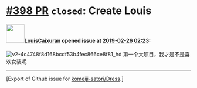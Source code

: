 # [\#398 PR](https://github.com/komeiji-satori/Dress/pull/398) `closed`: Create Louis

#### <img src="https://avatars.githubusercontent.com/u/23301066?u=03f7724586bab140c26ea1658630ca4a94aa8a53&v=4" width="50">[LouisCaixuran](https://github.com/LouisCaixuran) opened issue at [2019-02-26 02:23](https://github.com/komeiji-satori/Dress/pull/398):


![v2-4c4748f8d168bcdf53b4fec866ce8f81_hd](https://user-images.githubusercontent.com/23301066/53382854-87fc5880-39b0-11e9-8c66-775e42109e08.jpg)
第一个大项目，我才是不是喜欢女装呢




-------------------------------------------------------------------------------



[Export of Github issue for [komeiji-satori/Dress](https://github.com/komeiji-satori/Dress).]
